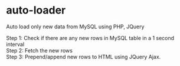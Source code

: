 # auto-loader
Auto load only new data from MySQL using PHP, JQuery

Step 1: Check if there are any new rows in MySQL table in a 1 second interval<br>
Step 2: Fetch the new rows<br>
Step 3: Prepend/append new rows to HTML using JQuery Ajax.<br>
